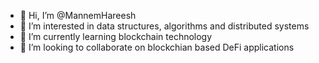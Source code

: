 - 👋 Hi, I’m @MannemHareesh
- 👀 I’m interested in data structures, algorithms and distributed systems
- 🌱 I’m currently learning blockchain technology
- 💞️ I’m looking to collaborate on blockchian based DeFi applications

<!---
MannemHareesh/MannemHareesh is a ✨ special ✨ repository because its `README.md` (this file) appears on your GitHub profile.
You can click the Preview link to take a look at your changes.
--->
